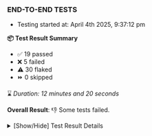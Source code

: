 ### END-TO-END TESTS

- Testing started at: April 4th 2025, 9:37:12 pm

**📦 Test Result Summary**

- ✅ 19 passed
- ❌ 5 failed
- ⚠️ 30 flaked
- ⏩ 0 skipped

⌛ _Duration: 12 minutes and 20 seconds_

**Overall Result**: 👎 Some tests failed.



<details>
    <summary>[Show/Hide] Test Result Details</summary>
    <div markdown="1">

| Test | Browser | Test Case | Tags | Result |
| :---: | :---: | :--- | :---: | :---: |
| 1 | chromium-meshery-provider | Verify Kanvas Snapshot using data-testid | unstable | ⚠️ |
| 2 | chromium-meshery-provider | Verify Configure Metrics Navigation and Settings | unstable | ⚠️ |
| 3 | chromium-meshery-provider | Add a cluster connection by uploading kubeconfig file | unstable | ⚠️ |
| 4 | chromium-meshery-provider | Transition to disconnected state and then back to connected state | unstable | ⚠️ |
| 5 | chromium-meshery-provider | Transition to ignored state and then back to connected state | unstable | ⚠️ |
| 6 | chromium-meshery-provider | Transition to not found state and then back to connected state | unstable | ⚠️ |
| 7 | chromium-meshery-provider | Delete Kubernetes cluster connections | unstable | ⚠️ |
| 8 | chromium-meshery-provider | Test if Notification button is displayed |  | ❌ |
| 9 | chromium-meshery-provider | Verify Performance Analysis Details | unstable | ⚠️ |
| 10 | chromium-meshery-provider | Configure Existing Istio adapter through Mesh Adapter URL from Management page | unstable | ⚠️ |
| 11 | chromium-meshery-provider | Test if Profile button is displayed |  | ❌ |
| 12 | chromium-meshery-provider | Add performance profile with load generator &quot;fortio&quot; and service mesh &quot;None&quot; | unstable | ⚠️ |
| 13 | chromium-meshery-provider | Verify Kanvas Details | unstable | ⚠️ |
| 14 | chromium-meshery-provider | Ping Istio Adapter | unstable | ⚠️ |
| 15 | chromium-meshery-provider | Aggregation Charts are displayed |  | ❌ |
| 16 | chromium-meshery-provider | View detailed result of a performance profile (Graph Visualiser) with load generator &quot;fortio&quot; and service mesh &quot;None&quot; | unstable | ⚠️ |
| 17 | chromium-meshery-provider | Verify Meshery Docker Extension Details | unstable | ⚠️ |
| 18 | chromium-meshery-provider | Toggle &quot;Send Anonymous Usage Statistics&quot; | unstable | ⚠️ |
| 19 | chromium-meshery-provider | Connect to Meshery Istio Adapter and configure it |  | ❌ |
| 20 | chromium-meshery-provider | Edit the configuration of a performance profile with load generator &quot;fortio&quot; and service mesh &quot;None&quot; | unstable | ⚠️ |
| 21 | chromium-meshery-provider | Verify Meshery Design Embed Details | unstable | ⚠️ |
| 22 | chromium-meshery-provider | Toggle &quot;Send Anonymous Performance Results&quot; | unstable | ⚠️ |
| 23 | chromium-meshery-provider | Compare test of a performance profile with load generator &quot;fortio&quot; and service mesh &quot;None&quot; | unstable | ⚠️ |
| 24 | chromium-local-provider | Add a cluster connection by uploading kubeconfig file | unstable | ⚠️ |
| 25 | chromium-local-provider | Transition to disconnected state and then back to connected state | unstable | ⚠️ |
| 26 | chromium-local-provider | Transition to ignored state and then back to connected state | unstable | ⚠️ |
| 27 | chromium-local-provider | Transition to not found state and then back to connected state | unstable | ⚠️ |
| 28 | chromium-local-provider | Delete Kubernetes cluster connections | unstable | ⚠️ |
| 29 | chromium-meshery-provider | Verify Meshery Catalog Section Details | unstable | ⚠️ |
| 30 | chromium-local-provider | Verify Kanvas Snapshot using data-testid | unstable | ⚠️ |
| 31 | chromium-meshery-provider | Delete a performance profile with load generator &quot;fortio&quot; and service mesh &quot;None&quot; | unstable | ⚠️ |
| 32 | chromium-local-provider | Verify Configure Metrics Navigation and Settings | unstable | ⚠️ |
| 33 | chromium-meshery-provider | Verify Meshery Adapter for Istio Section | unstable | ⚠️ |
| 34 | chromium-local-provider | Verify Performance Analysis Details | unstable | ⚠️ |
| 35 | chromium-local-provider | Configure Existing Istio adapter through Mesh Adapter URL from Management page | unstable | ⚠️ |
| 36 | chromium-local-provider | Add performance profile with load generator &quot;fortio&quot; and service mesh &quot;None&quot; | unstable | ⚠️ |
| 37 | chromium-local-provider | Verify Meshery Adapter for Istio Section | unstable | ⚠️ |
| 38 | chromium-local-provider | Connect to Meshery Istio Adapter and configure it |  | ❌ |
| 39 | chromium-local-provider | Ping Istio Adapter | unstable | ⚠️ |
| 40 | chromium-local-provider | View detailed result of a performance profile (Graph Visualiser) with load generator &quot;fortio&quot; and service mesh &quot;None&quot; | unstable | ⚠️ |
| 41 | chromium-local-provider | Edit the configuration of a performance profile with load generator &quot;fortio&quot; and service mesh &quot;None&quot; | unstable | ⚠️ |
| 42 | chromium-local-provider | Compare test of a performance profile with load generator &quot;fortio&quot; and service mesh &quot;None&quot; | unstable | ⚠️ |
| 43 | chromium-local-provider | Delete a performance profile with load generator &quot;fortio&quot; and service mesh &quot;None&quot; | unstable | ⚠️ |

</div>
</details>


<!-- To see the full report, please visit our CI/CD pipeline with reporter. -->